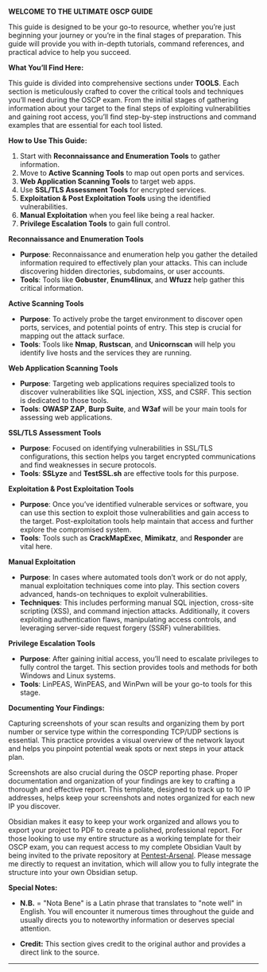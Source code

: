 **WELCOME TO THE ULTIMATE OSCP GUIDE**

This guide is designed to be your go-to resource, whether you’re just beginning your journey or you’re in the final stages of preparation. This guide will provide you with in-depth tutorials, command references, and practical advice to help you succeed.

**What You’ll Find Here:**

This guide is divided into comprehensive sections under **TOOLS**. Each section is meticulously crafted to cover the critical tools and techniques you’ll need during the OSCP exam. From the initial stages of gathering information about your target to the final steps of exploiting vulnerabilities and gaining root access, you’ll find step-by-step instructions and command examples that are essential for each tool listed.

**How to Use This Guide:**

1. Start with **Reconnaissance and Enumeration Tools** to gather information.
2. Move to **Active Scanning Tools** to map out open ports and services.
3. **Web Application Scanning Tools** to target web apps.
4. Use **SSL/TLS Assessment Tools** for encrypted services.
5. **Exploitation & Post Exploitation Tools** using the identified vulnerabilities.
6. **Manual Exploitation** when you feel like being a real hacker.
7. **Privilege Escalation Tools** to gain full control.


**Reconnaissance and Enumeration Tools**

- **Purpose**: Reconnaissance and enumeration help you gather the detailed information required to effectively plan your attacks. This can include discovering hidden directories, subdomains, or user accounts.
- **Tools**: Tools like **Gobuster**, **Enum4linux**, and **Wfuzz** help gather this critical information.

**Active Scanning Tools**

- **Purpose**: To actively probe the target environment to discover open ports, services, and potential points of entry. This step is crucial for mapping out the attack surface.
- **Tools**: Tools like **Nmap**, **Rustscan**, and **Unicornscan** will help you identify live hosts and the services they are running.

**Web Application Scanning Tools**

- **Purpose**: Targeting web applications requires specialized tools to discover vulnerabilities like SQL injection, XSS, and CSRF. This section is dedicated to those tools.
- **Tools**: **OWASP ZAP**, **Burp Suite**, and **W3af** will be your main tools for assessing web applications.

**SSL/TLS Assessment Tools**

- **Purpose**: Focused on identifying vulnerabilities in SSL/TLS configurations, this section helps you target encrypted communications and find weaknesses in secure protocols.
- **Tools**: **SSLyze** and **TestSSL.sh** are effective tools for this purpose.

**Exploitation & Post Exploitation Tools**

- **Purpose**: Once you’ve identified vulnerable services or software, you can use this section to exploit those vulnerabilities and gain access to the target. Post-exploitation tools help maintain that access and further explore the compromised system.
- **Tools**: Tools such as **CrackMapExec**, **Mimikatz**, and **Responder** are vital here.

**Manual Exploitation**

- **Purpose**: In cases where automated tools don’t work or do not apply, manual exploitation techniques come into play. This section covers advanced, hands-on techniques to exploit vulnerabilities.
- **Techniques**: This includes performing manual SQL injection, cross-site scripting (XSS), and command injection attacks. Additionally, it covers exploiting authentication flaws, manipulating access controls, and leveraging server-side request forgery (SSRF) vulnerabilities.

**Privilege Escalation Tools**

- **Purpose**: After gaining initial access, you’ll need to escalate privileges to fully control the target. This section provides tools and methods for both Windows and Linux systems.
- **Tools**: LinPEAS, WinPEAS, and WinPwn will be your go-to tools for this stage.

**Documenting Your Findings:**

Capturing screenshots of your scan results and organizing them by port number or service type within the corresponding TCP/UDP sections is essential. This practice provides a visual overview of the network layout and helps you pinpoint potential weak spots or next steps in your attack plan.

Screenshots are also crucial during the OSCP reporting phase. Proper documentation and organization of your findings are key to crafting a thorough and effective report. This template, designed to track up to 10 IP addresses, helps keep your screenshots and notes organized for each new IP you discover.

Obsidian makes it easy to keep your work organized and allows you to export your project to PDF to create a polished, professional report. For those looking to use my entire structure as a working template for their OSCP exam, you can request access to my complete Obsidian Vault by being invited to the private repository at [Pentest-Arsenal](https://github.com/pentest-arsenal/The-Ultimate-OSCP-Guide). Please message me directly to request an invitation, which will allow you to fully integrate the structure into your own Obsidian setup.

**Special Notes:**

- **N.B.** = "Nota Bene" is a Latin phrase that translates to "note well" in English. You will encounter it numerous times throughout the guide and usually directs you to noteworthy information or deserves special attention. 

- **Credit:** This section gives credit to the original author and provides a direct link to the source.
---
